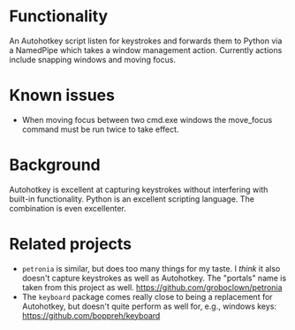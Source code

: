 # Functionality
An Autohotkey script listen for keystrokes and forwards them to Python via a NamedPipe which takes a window management action. Currently actions include snapping windows and moving focus.


# Known issues
- When moving focus between two cmd.exe windows the move_focus command must be run twice to take effect.


# Background
Autohotkey is excellent at capturing keystrokes without interfering with built-in functionality. Python is an excellent scripting language. The combination is even excellenter.


# Related projects
- `petronia` is similar, but does too many things for my taste. I *think* it also doesn't capture keystrokes as well as Autohotkey. The "portals" name is taken from this project as well.
https://github.com/groboclown/petronia
- The `keyboard` package comes really close to being a replacement for Autohotkey, but doesn't quite perform as well for, e.g., windows keys: https://github.com/boppreh/keyboard
